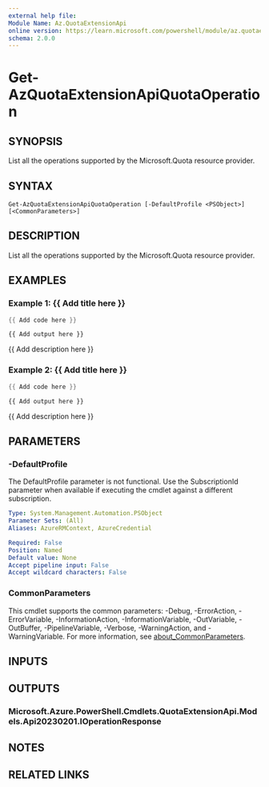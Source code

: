 ```yaml
---
external help file:
Module Name: Az.QuotaExtensionApi
online version: https://learn.microsoft.com/powershell/module/az.quotaextensionapi/get-azquotaextensionapiquotaoperation
schema: 2.0.0
---
```


# Get-AzQuotaExtensionApiQuotaOperation

## SYNOPSIS
List all the operations supported by the Microsoft.Quota resource provider.

## SYNTAX

```
Get-AzQuotaExtensionApiQuotaOperation [-DefaultProfile <PSObject>] [<CommonParameters>]
```

## DESCRIPTION
List all the operations supported by the Microsoft.Quota resource provider.

## EXAMPLES

### Example 1: {{ Add title here }}
```powershell
{{ Add code here }}
```

```output
{{ Add output here }}
```

{{ Add description here }}

### Example 2: {{ Add title here }}
```powershell
{{ Add code here }}
```

```output
{{ Add output here }}
```

{{ Add description here }}

## PARAMETERS

### -DefaultProfile
The DefaultProfile parameter is not functional.
Use the SubscriptionId parameter when available if executing the cmdlet against a different subscription.

```yaml
Type: System.Management.Automation.PSObject
Parameter Sets: (All)
Aliases: AzureRMContext, AzureCredential

Required: False
Position: Named
Default value: None
Accept pipeline input: False
Accept wildcard characters: False
```

### CommonParameters
This cmdlet supports the common parameters: -Debug, -ErrorAction, -ErrorVariable, -InformationAction, -InformationVariable, -OutVariable, -OutBuffer, -PipelineVariable, -Verbose, -WarningAction, and -WarningVariable. For more information, see [about_CommonParameters](http://go.microsoft.com/fwlink/?LinkID=113216).

## INPUTS

## OUTPUTS

### Microsoft.Azure.PowerShell.Cmdlets.QuotaExtensionApi.Models.Api20230201.IOperationResponse

## NOTES

## RELATED LINKS

